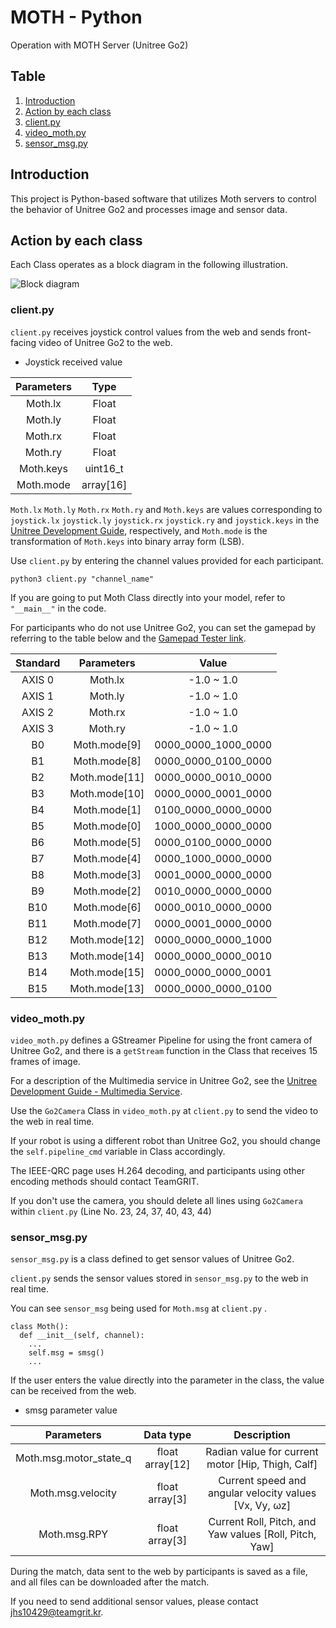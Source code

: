# MOTH - Python

Operation with MOTH Server (Unitree Go2)

## Table

1. [Introduction](#introduction)
2. [Action by each class](#action-by-each-class)
3. [client.py](#clientpy)
4. [video_moth.py](#video_mothpy)
5. [sensor_msg.py](#sensor_msgpy)

## Introduction

This project is Python-based software that utilizes Moth servers to control the behavior of Unitree Go2 and processes image and sensor data.

## Action by each class

Each Class operates as a block diagram in the following illustration.

![Block diagram](https://github.com/teamgrit-lab/ieee-qrc-2024-device_code/blob/main/Moth/python/Image/Block%20diagram.png)

### client.py

`client.py` receives joystick control values from the web and sends front-facing video of Unitree Go2 to the web.

- Joystick received value

|Parameters|Type|
|:---:|:---:|
|Moth.lx|Float|
|Moth.ly|Float|
|Moth.rx|Float|
|Moth.ry|Float|
|Moth.keys|uint16_t|
|Moth.mode|array[16]|

`Moth.lx` `Moth.ly` `Moth.rx` `Moth.ry` and `Moth.keys` are values corresponding to `joystick.lx` `joystick.ly` `joystick.rx` `joystick.ry` and `joystick.keys` in the [Unitree Development Guide](https://support.unitree.com/home/en/developer/Get_remote_control_status), respectively, and `Moth.mode` is the transformation of `Moth.keys` into binary array form (LSB).

Use `client.py` by entering the channel values provided for each participant.

```
python3 client.py "channel_name"
```

If you are going to put Moth Class directly into your model, refer to `"__main__"` in the code.

For participants who do not use Unitree Go2, you can set the gamepad by referring to the table below and the [Gamepad Tester link](https://hardwaretester.com/gamepad).

|Standard|Parameters|Value|
|:---:|:---:|:---:|
|AXIS 0|Moth.lx|-1.0 ~ 1.0|
|AXIS 1|Moth.ly|-1.0 ~ 1.0|
|AXIS 2|Moth.rx|-1.0 ~ 1.0|
|AXIS 3|Moth.ry|-1.0 ~ 1.0|
|B0|Moth.mode[9]|0000_0000_1000_0000|
|B1|Moth.mode[8]|0000_0000_0100_0000|
|B2|Moth.mode[11]|0000_0000_0010_0000|
|B3|Moth.mode[10]|0000_0000_0001_0000|
|B4|Moth.mode[1]|0100_0000_0000_0000|
|B5|Moth.mode[0]|1000_0000_0000_0000|
|B6|Moth.mode[5]|0000_0100_0000_0000|
|B7|Moth.mode[4]|0000_1000_0000_0000|
|B8|Moth.mode[3]|0001_0000_0000_0000|
|B9|Moth.mode[2]|0010_0000_0000_0000|
|B10|Moth.mode[6]|0000_0010_0000_0000|
|B11|Moth.mode[7]|0000_0001_0000_0000|
|B12|Moth.mode[12]|0000_0000_0000_1000|
|B13|Moth.mode[14]|0000_0000_0000_0010|
|B14|Moth.mode[15]|0000_0000_0000_0001|
|B15|Moth.mode[13]|0000_0000_0000_0100|

### video_moth.py

`video_moth.py` defines a GStreamer Pipeline for using the front camera of Unitree Go2, and there is a `getStream` function in the Class that receives 15 frames of image.

For a description of the Multimedia service in Unitree Go2, see the [Unitree Development Guide - Multimedia Service](https://support.unitree.com/home/en/developer/Multimedia_Services).

Use the `Go2Camera` Class in `video_moth.py` at `client.py` to send the video to the web in real time.

If your robot is using a different robot than Unitree Go2, you should change the `self.pipeline_cmd` variable in Class accordingly.

The IEEE-QRC page uses H.264 decoding, and participants using other encoding methods should contact TeamGRIT.

If you don't use the camera, you should delete all lines using `Go2Camera` within `client.py` (Line No. 23, 24, 37, 40, 43, 44)

### sensor_msg.py

`sensor_msg.py` is a class defined to get sensor values of Unitree Go2.

`client.py` sends the sensor values stored in `sensor_msg.py` to the web in real time.

You can see `sensor_msg` being used for `Moth.msg` at `client.py` .

```
class Moth():
  def __init__(self, channel):
    ...
    self.msg = smsg()
    ...
```

If the user enters the value directly into the parameter in the class, the value can be received from the web.

- smsg parameter value

|Parameters|Data type|Description|
|:---:|:---:|:---:|
|Moth.msg.motor_state_q|float array[12]|Radian value for current motor [Hip, Thigh, Calf]|
|Moth.msg.velocity|float array[3]|Current speed and angular velocity values [Vx, Vy, ωz]|
|Moth.msg.RPY|float array[3]|Current Roll, Pitch, and Yaw values [Roll, Pitch, Yaw]|

During the match, data sent to the web by participants is saved as a file, and all files can be downloaded after the match.

If you need to send additional sensor values, please contact jhs10429@teamgrit.kr.
